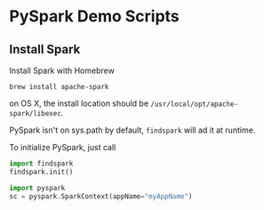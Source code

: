 # PySpark Demo Scripts

## Install Spark
Install Spark with Homebrew

    brew install apache-spark

on OS X, the install location should be `/usr/local/opt/apache-spark/libexec`.

PySpark isn't on sys.path by default, `findspark` will ad it at runtime.

To initialize PySpark, just call

```python
import findspark
findspark.init()

import pyspark
sc = pyspark.SparkContext(appName="myAppName")
```
